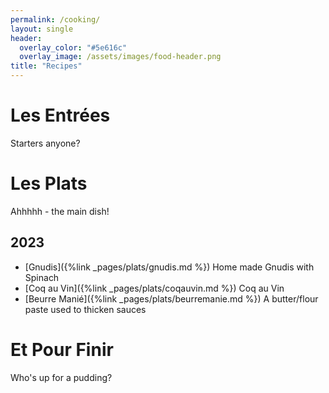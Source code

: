 ```yaml
---
permalink: /cooking/
layout: single
header:
  overlay_color: "#5e616c"
  overlay_image: /assets/images/food-header.png
title: "Recipes"
---
```


# Les Entrées
Starters anyone?

# Les Plats
Ahhhhh - the main dish!

## 2023

- [Gnudis]({%link _pages/plats/gnudis.md %}) Home made Gnudis with Spinach
- [Coq au Vin]({%link _pages/plats/coqauvin.md %}) Coq au Vin
- [Beurre Manié]({%link _pages/plats/beurremanie.md %}) A butter/flour paste used to thicken sauces

# Et Pour Finir
Who's up for a pudding?

